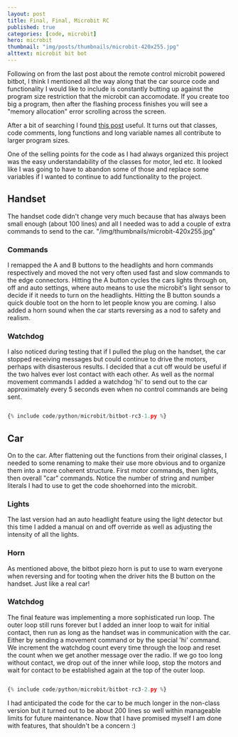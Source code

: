 ```yaml
---
layout: post
title: Final, Final, Microbit RC
published: true
categories: [code, microbit]
hero: microbit
thumbnail: "img/posts/thumbnails/microbit-420x255.jpg"
alttext: microbit bit bot
---
```


Following on from the last post about the remote control microbit powered bitbot, I think I mentioned all the way along that the car source code 
and functionality I would like to include is constantly butting up against the program size restriction that the microbit can accomodate. If you 
create too big a program, then after the flashing process finishes you will see a "memory allocation" error scrolling across the screen. 

After a bit of searching I found <a href="http://docs.micropython.org/en/latest/reference/constrained.html">this post</a> useful. It turns out that 
classes, code comments, long functions and long variable names all contribute to larger program sizes. 

One of the selling points for the code as I had always organized this project was the easy understandability of the classes for motor, led etc. It 
looked like I was going to have to abandon some of those and replace some variables if I wanted to continue to add functionality to the project.

## Handset

The handset code didn't change very much because that has always been small enough (about 100 lines) and all I needed was to add a couple of extra commands 
to send to the car. 
"/img/thumbnails/microbit-420x255.jpg"

### Commands

I remapped the A and B buttons to the headlights and horn commands respectively and moved the not very often used fast and slow commands to the 
edge connectors. Hitting the A button cycles the cars lights through on, off and auto settings, where auto means to use the microbit's light sensor to 
decide if it needs to turn on the headlights. Hitting the B button sounds a quick double toot on the horn to let people know you are coming. I also added 
a horn sound when the car starts reversing as a nod to safety and realism.


### Watchdog

I also noticed during testing that if I pulled the plug on the handset, the car stopped receiving messages but could continue to drive the motors, perhaps 
with disasterous results. I decided that a cut off would be useful if the two halves ever lost contact with each other. As well as the normal movement 
commands I added a watchdog 'hi' to send out to the car approximately every 5 seconds even when no control commands are being sent. 


```python

{% include code/python/microbit/bitbot-rc3-1.py %}

```

## Car

On to the car. After flattening out the functions from their original classes, I needed to some renaming to make their use more obvious and to 
organize them into a more coherent structure. First motor commands, then lights, then overall "car" commands. Notice the number of string and number 
literals I had to use to get the code shoehorned into the microbit. 


### Lights

The last version had an auto headlight feature using the light detector but this time I added a manual on and off override as well as adjusting the 
intensity of all the lights. 


### Horn

As mentioned above, the bitbot piezo horn is put to use to warn everyone when reversing and for tooting when the driver hits the B button on the handset.
Just like a real car!


### Watchdog

The final feature was implementing a more sophisticated run loop. The outer loop still runs forever but I added an inner loop to wait for initial contact, then run as long as the handset was in communication with the car. Either by sending a movement command or by the special 'hi' command.  We increment the watchdog count every time through the loop and reset the count when we get another message over the radio. If we go too long without contact, we drop out of the 
inner while loop, stop the motors and wait for contact to be established again at the top of the outer loop.


```python

{% include code/python/microbit/bitbot-rc3-2.py %}

```


I had anticipated the code for the car to be much longer in the non-class version but it turned out to be about 200 lines so well within manageable 
limits for future maintenance. Now that I have promised myself I am done with features, that shouldn't be  a concern :)
